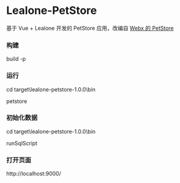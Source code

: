 # Lealone-PetStore

基于 Vue + Lealone 开发的 PetStore 应用，改编自 [Webx 的 PetStore](https://github.com/webx/citrus-sample)



### 构建

build -p



### 运行

cd target\lealone-petstore-1.0.0\bin

petstore



### 初始化数据

cd target\lealone-petstore-1.0.0\bin

runSqlScript



### 打开页面

http://localhost:9000/


